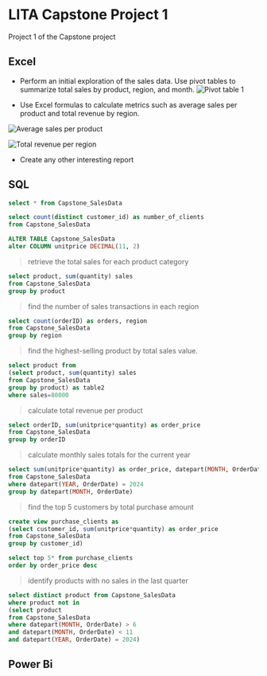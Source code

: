 # LITA Capstone Project 1
Project 1 of the Capstone project

## Excel

- Perform an initial exploration of the sales data. Use pivot tables to summarize total sales by product, region, and month.
![Pivot table 1](https://github.com/user-attachments/assets/7d10270c-71b8-4396-9721-1b470787116c)


- Use Excel formulas to calculate metrics such as average sales per product and total revenue by region.

![Average sales per product](https://github.com/user-attachments/assets/59b31714-a934-433e-b0d7-202cd75af8e0)

![Total revenue per region](https://github.com/user-attachments/assets/36f62c6b-b9be-4b4c-9c89-30dc1f790289)

- Create any other interesting report

## SQL
```SQL
select * from Capstone_SalesData
```
```SQL
select count(distinct customer_id) as number_of_clients
from Capstone_SalesData
```

```SQL
ALTER TABLE Capstone_SalesData
alter COLUMN unitprice DECIMAL(11, 2)
```

> retrieve the total sales for each product category

```SQL
select product, sum(quantity) sales
from Capstone_SalesData
group by product
```

> find the number of sales transactions in each region

```SQL
select count(orderID) as orders, region
from Capstone_SalesData
group by region
```

> find the highest-selling product by total sales value.

```SQL
select product from 
(select product, sum(quantity) sales
from Capstone_SalesData
group by product) as table2
where sales=80000
```

> calculate total revenue per product

```SQL
select orderID, sum(unitprice*quantity) as order_price
from Capstone_SalesData
group by orderID
```

> calculate monthly sales totals for the current year 

```SQL
select sum(unitprice*quantity) as order_price, datepart(MONTH, OrderDate) as purchase_month
from Capstone_SalesData
where datepart(YEAR, OrderDate) = 2024
group by datepart(MONTH, OrderDate)
```

> find the top 5 customers by total purchase amount 
 
 ```SQL
create view purchase_clients as
(select customer_id, sum(unitprice*quantity) as order_price
from Capstone_SalesData
group by customer_id)
```

```SQL
select top 5* from purchase_clients
order by order_price desc
```

> identify products with no sales in the last quarter

```SQL
select distinct product from Capstone_SalesData
where product not in
(select product
from Capstone_SalesData
where datepart(MONTH, OrderDate) > 6
and datepart(MONTH, OrderDate) < 11
and datepart(YEAR, OrderDate) = 2024) 
```

## Power Bi
